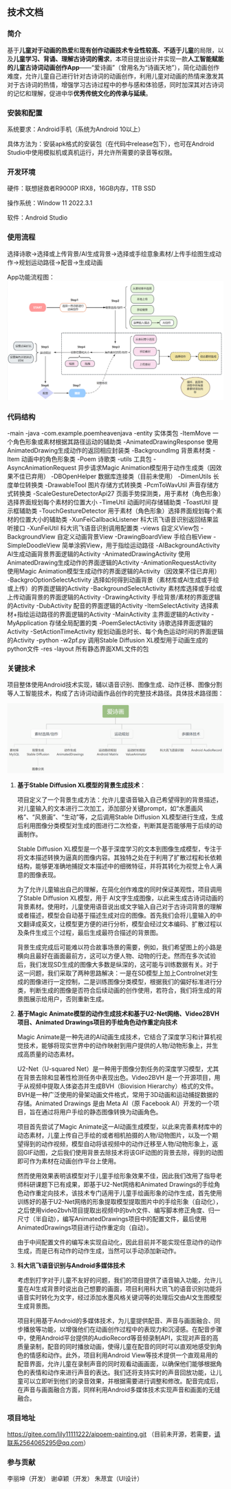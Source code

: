 ## 技术文档

### 简介

基于**儿童对于动画的热爱**和**现有创作动画技术专业性较高、不适于儿童**的局限，以及**儿童学习、背诵、理解古诗词的需求**，本项目提出设计并实现一款**人工智能赋能的儿童古诗词动画创作App**——“爱诗画”（曾用名为“诗画天地”），简化动画创作难度，允许儿童自己进行针对古诗词的动画创作，利用儿童对动画的热情来激发其对于古诗词的热情，增强学习古诗过程中的参与感和体验感，同时加深其对古诗词的记忆和理解，促进中华**优秀传统文化的传承与延续**。

### 安装和配置

系统要求：Android手机（系统为Android 10以上）

具体方法为：安装apk格式的安装包（在代码中release包下），也可在Android Studio中使用模拟机或真机运行，并允许所需要的录音等权限。

### 开发环境

硬件：联想拯救者R9000P IRX8，16GB内存，1TB SSD

操作系统：Window 11 2022.3.1

软件：Android Studio 

### 使用流程

选择诗歌->选择或上传背景/AI生成背景->选择或手绘意象素材/上传手绘图生成动作->规划运动路径->配音->生成动画

App功能流程图：
![img.png](img.png)

### 代码结构
-main
 -java
  -com.example.poemheavenjava
   -entity 实体类包
     -ItemMove 一个角色形象或素材根据其路径运动的辅助类 
     -AnimatedDrawingResponse 使用AnimatedDrawing生成动作的返回相应封装类
     -BackgroundImg 背景素材类
     -Item 动画中的角色形象类
     -Poem 诗歌类
   -utils 工具包
    -AsyncAnimationRequest 异步请求Magic Animation模型用于动作生成类（因效果不佳已弃用）
    -DBOpenHelper 数据库连接类（目前未使用）
    -DimenUtils 长度单位转换类
    -DrawableTool 图片存储方式转换类
    -PcmToWavUtil 声音存储方式转换类
    -ScaleGestureDetectorApi27 页面手势探测类，用于素材（角色形象）选择界面规划每个素材的位置大小
    -TimeUtil 动画时间存储辅助类
    -ToastUtil 提示框辅助类
    -TouchGestureDetector 用于素材（角色形象）选择界面规划每个素材的位置大小的辅助类
    -XunFeiCallbackListener 科大讯飞语音识别返回结果监听接口
    -XunFeiUtil 科大讯飞语音识别调用配置类
   -views 自定义View包
    -BackgroundView 自定义动画背景View
    -DrawingBoardView 手绘白板View
    -SimpleDoodleView 简单涂鸦View，用于指绘运动路径
   -AIBackgroundActivity AI生成动画背景界面逻辑的Activity
   -AnimatedDrawingActivity 使用AnimatedDrawing生成动作的界面逻辑的Activity
   -AnimationRequestActivity 使用Magic Animation模型生成动作的界面逻辑的Activity（因效果不佳已弃用）
   -BackgroOptionSelectActivity 选择如何得到动画背景（素材库或AI生成或手绘或上传）的界面逻辑的Activity
   -BackgroundSelectActivity 素材库选择或手绘或上传动画背景的界面逻辑的Activity
   -DrawingActivity 手绘背景/素材的界面逻辑的Activity
   -DubActivity 配音的界面逻辑的Activity
   -ItemSelectActivity 选择素材+指绘运动路径的界面逻辑的Activity
   -MainActivity 主界面逻辑的Activity
   -MyApplication 存储全局配置的类
   -PoemSelectActivity 诗歌选择界面逻辑的Activity
   -SetActionTimeActivity 规划动画总时长、每个角色运动时间的界面逻辑的Activity
 -python
  -w2pf.py 调用Stable Diffusion XL模型用于动画生成的python文件
 -res
  -layout 所有静态界面XML文件的包

### 关键技术

项目整体使用Android技术实现，辅以语音识别、图像生成、动作迁移、图像分割等人工智能技术，构成了古诗词动画作品创作的完整技术路径。具体技术路径图：

![img_1.png](img_1.png)

1. **基于Stable Diffusion XL模型的背景生成技术**：

   项目定义了一个背景生成方法：允许儿童语音输入自己希望得到的背景描述，对儿童输入的文本进行二次加工，添加部分关键prompt，如“水墨画风格”、“风景画”、“生动”等，之后调用Stable Diffusion XL模型进行生成，生成后利用图像分类模型对生成的图进行二次检查，判断其是否能够用于后续的动画制作。

   Stable Diffusion XL模型是一个基于深度学习的文本到图像生成模型，专注于将文本描述转换为逼真的图像内容。其独特之处在于利用了扩散过程和长依赖结构，能够更准确地捕捉文本描述中的细微特征，并将其转化为视觉上令人满意的图像表现。

   为了允许儿童输出自己的理解，在简化创作难度的同时保证美观性，项目调用了Stable Diffusion XL模型，用于 AI文字生成图像，以此来生成古诗词动画的背景素材。使用时，儿童使用语音说出或文字输入自己对于古诗词背景的理解或者描述，模型会自动基于描述生成对应的图像。首先我们会将儿童输入的中文翻译成英文，让模型更方便的进行分析，模型会经过文本编码、扩散过程以及条件生成三个过程，最后生成最符合描述的背景图。

   背景生成完成后可能难以符合故事场景的需要，例如，我们希望图上的小路是横向且最好在画面最前方，这可以方便人物、动物的行走。然而在多次试验后，我们发现SD生成的图像大多数是纵深的，这可能与训练数据有关。对于这一问题，我们采取了两种思路解决：一是在SD模型上加上Controlnet对生成的图像进行一定控制，二是训练图像分类模型，根据我们的偏好标准进行分类，判断生成的图像是否符合后续动画的创作使用，若符合，我们将生成的背景图展示给用户，否则重新生成。

2. **基于Magic Animate模型的动作生成技术和基于U2-Net网络、Video2BVH项目、Animated Drawings项目的手绘角色动作重定向技术**

   Magic Animate是一种先进的AI动画生成技术，它结合了深度学习和计算机视觉技术，能够将现实世界中的动作映射到用户提供的人物/动物形象上，并生成高质量的动态素材。

   U2-Net（U-squared Net）是一种用于图像分割任务的深度学习模型，尤其在背景去除和显著性检测任务中表现出色。Video2BVH 是一个开源项目，用于从视频中提取人体姿态并生成BVH（Biovision Hierarchy）格式的文件。BVH是一种广泛使用的骨架动画文件格式，常用于3D动画和运动捕捉数据的存储。Animated Drawings 是由 Meta AI（原 Facebook AI）开发的一个项目，旨在通过将用户手绘的静态图像转换为动画角色。

   项目首先尝试了Magic Animate这一AI动画生成模型，以此来完善素材库中的动态素材，儿童上传自己手绘的或者相机拍摄的人物/动物图片，以及一个期望得到的动作视频，模型自动将该视频中的动作迁移至人物/动物形象上，返回GIF动图，之后我们使用背景去除技术将该GIF动图的背景去除，得到的动图即可作为素材在动画创作平台上使用。

   然而使用效果表明该模型对于儿童手绘形象效果不佳，因此我们改用了指导老师科研课题下已有成果，即基于U2-Net网络和Animated Drawings的手绘角色动作重定向技术，该技术专门适用于儿童手绘画形象的动作生成，首先使用训练好的基于U2-Net网络的形象提取模型提取图片中的手绘形象（自动化），之后使用video2bvh项目提取出视频中的bvh文件、编写脚本修正角度、归一尺寸（半自动），编写AnimatedDrawings项目中的配置文件，最后使用AnimatedDrawings项目进行动作重定向（自动）。

   由于中间配置文件的编写未实现自动化，因此目前并不能实现任意动作的动作生成，而是已有动作的动作生成，当然可以手动添加新动作。

3. **科大讯飞语音识别与Android多媒体技术**

   考虑到打字对于儿童不友好的问题，我们的项目提供了语音输入功能，允许儿童在AI生成背景时说出自己想要的画面，项目利用科大讯飞的语音识别功能将语音实时转化为文字，经过添加水墨风格关键词等的处理后交由AI文生图模型生成背景图。

   项目利用基于Android的多媒体技术，为儿童提供配音、声音与画面融合、同步播放等功能，以增强他们在动画创作过程中的表现力和沉浸感。在配音步骤中，使用Android平台提供的AudioRecord等音频录制API，实现对声音的高质量录制，配音的同时播放动画，使得儿童在配音的同时可以直观地感受到角色的情感和动作。此外，项目利用Android View等技术提供一个直观易用的配音界面，允许儿童在录制声音的同时观看动画画面，以确保他们能够根据角色的表情和动作来进行声音的表达。我们还将支持实时的声音回放功能，让儿童可以立即听到他们的录音效果，并根据需要进行调整和修改。配音完成后，在声音与画面融合方面，同样利用Android多媒体技术实现声音和画面的无缝融合。

### 项目地址

https://gitee.com/lily11111222/aipoem-painting.git
（目前未开源，若需要，请联系2564065295@qq.com）

### 参与贡献
 李丽坤（开发）
 谢卓颖（开发）
 朱荩宜（UI设计）